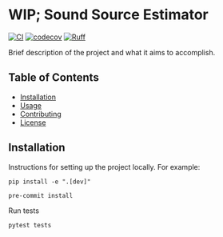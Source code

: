 # WIP; Sound Source Estimator

[![CI](https://github.com/wattai/sound-source-position-estimation/actions/workflows/ci.yml/badge.svg)](https://github.com/wattai/sound-source-position-estimation/actions/workflows/ci.yml)
[![codecov](https://codecov.io/gh/wattai/sound-source-position-estimation/branch/main/graph/badge.svg?token=NU4916R3R8)](https://codecov.io/gh/wattai/sound-source-position-estimation)
[![Ruff](https://img.shields.io/endpoint?url=https://raw.githubusercontent.com/astral-sh/ruff/main/assets/badge/v2.json)](https://github.com/astral-sh/ruff)

Brief description of the project and what it aims to accomplish.

## Table of Contents

- [Installation](#installation)
- [Usage](#usage)
- [Contributing](#contributing)
- [License](#license)

## Installation

Instructions for setting up the project locally. For example:

```shell
pip install -e ".[dev]"
```

```shell
pre-commit install
```

Run tests

```shell
pytest tests
```
